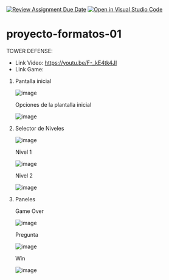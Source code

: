 [![Review Assignment Due Date](https://classroom.github.com/assets/deadline-readme-button-22041afd0340ce965d47ae6ef1cefeee28c7c493a6346c4f15d667ab976d596c.svg)](https://classroom.github.com/a/pL8Uatlj)
[![Open in Visual Studio Code](https://classroom.github.com/assets/open-in-vscode-2e0aaae1b6195c2367325f4f02e2d04e9abb55f0b24a779b69b11b9e10269abc.svg)](https://classroom.github.com/online_ide?assignment_repo_id=15379461&assignment_repo_type=AssignmentRepo)
# proyecto-formatos-01
TOWER DEFENSE: 
- Link Video: https://youtu.be/F-_kE4tk4JI
- Link Game:

1. Pantalla inicial

   ![image](https://github.com/UPT-FAING-EPIS/proyecto-si888-2024-i-u3-zombiewardefender/assets/81579522/a79d1bfe-cdcc-4e56-8dca-1532ae4b135f)

   Opciones de la plantalla inicial

   ![image](https://github.com/UPT-FAING-EPIS/proyecto-si888-2024-i-u3-zombiewardefender/assets/81579522/7a4f2a9f-fe76-4043-9912-e9a9a340ac7d)

2. Selector de Niveles

   ![image](https://github.com/UPT-FAING-EPIS/proyecto-si888-2024-i-u3-zombiewardefender/assets/81579522/706a212b-58f6-4218-bb45-50bfc08331e5)

   Nivel 1

   ![image](https://github.com/UPT-FAING-EPIS/proyecto-si888-2024-i-u3-zombiewardefender/assets/81579522/af135788-2c4b-4fb5-b067-58ac44535d5e)

   Nivel 2

   ![image](https://github.com/UPT-FAING-EPIS/proyecto-si888-2024-i-u3-zombiewardefender/assets/81579522/d7ea29ae-a2c0-4edb-bafe-aad3737bf9f6)

3. Paneles

   Game Over

   ![image](https://github.com/UPT-FAING-EPIS/proyecto-si888-2024-i-u3-zombiewardefender/assets/81579522/5119bccf-1c8c-473d-b356-164cce5020f0)

   Pregunta

   ![image](https://github.com/UPT-FAING-EPIS/proyecto-si888-2024-i-u3-zombiewardefender/assets/81579522/ede8ac04-34a6-47b1-8007-a3c564865936)

   Win

   ![image](https://github.com/UPT-FAING-EPIS/proyecto-si888-2024-i-u3-zombiewardefender/assets/81579522/e1aca265-8bba-4260-b335-ded2ccd54ef3)


    
